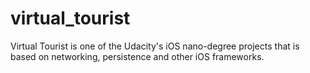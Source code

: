 # virtual_tourist
Virtual Tourist is one of the Udacity's iOS nano-degree projects that is based on networking, persistence and other iOS frameworks.
